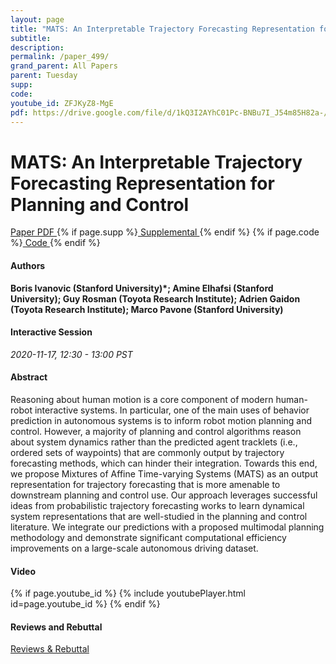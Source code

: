 ```yaml
---
layout: page
title: "MATS: An Interpretable Trajectory Forecasting Representation for Planning and Control"
subtitle: 
description:
permalink: /paper_499/
grand_parent: All Papers
parent: Tuesday
supp: 
code: 
youtube_id: ZFJKyZ8-MgE
pdf: https://drive.google.com/file/d/1kQ3I2AYhC01Pc-BNBu7I_J54m85H82a-/view
---
```


# MATS: An Interpretable Trajectory Forecasting Representation for Planning and Control

<a href="https://drive.google.com/file/d/1kQ3I2AYhC01Pc-BNBu7I_J54m85H82a-/view" target="_blank" rel="noopener noreferrer" class="btn btn-blue"><i class="fa fa-file-text-o" aria-hidden="true"></i> Paper PDF </a> {% if page.supp %}<a href="" target="_blank" rel="noopener noreferrer" class="btn btn-green"><i class="fa fa-file-text-o" aria-hidden="true"></i> Supplemental </a>{% endif %} {% if page.code %}<a href="" target="_blank" rel="noopener noreferrer" class="btn"><i class="fa fa-github" aria-hidden="true"></i> Code </a>{% endif %} 

#### Authors
**Boris Ivanovic (Stanford University)*; Amine Elhafsi (Stanford University); Guy Rosman (Toyota Research Institute); Adrien Gaidon (Toyota Research Institute); Marco Pavone (Stanford University)**

#### Interactive Session
*2020-11-17, 12:30 - 13:00 PST* 

#### Abstract
Reasoning about human motion is a core component of modern human-robot interactive systems. In particular, one of the main uses of behavior prediction in autonomous systems is to inform robot motion planning and control. However, a majority of planning and control algorithms reason about system dynamics rather than the predicted agent tracklets (i.e., ordered sets of waypoints) that are commonly output by trajectory forecasting methods, which can hinder their integration. Towards this end, we propose Mixtures of Affine Time-varying Systems (MATS) as an output representation for trajectory forecasting that is more amenable to downstream planning and control use. Our approach leverages successful ideas from probabilistic trajectory forecasting works to learn dynamical system representations that are well-studied in the planning and control literature. We integrate our predictions with a proposed multimodal planning methodology and demonstrate significant computational efficiency improvements on a large-scale autonomous driving dataset.

#### Video
{% if page.youtube_id %}
{% include youtubePlayer.html id=page.youtube_id %}
{% endif %}

#### Reviews and Rebuttal
<a href="https://drive.google.com/file/d/1MaaE7xAuwTP8fDfrvYaxTViiTtIrE772/view" target="_blank" rel="noopener noreferrer" class="btn btn-purple"><i class="fa fa-pencil-square-o" aria-hidden="true"></i> Reviews & Rebuttal </a>

